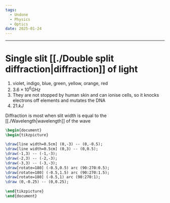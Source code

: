 ```yaml
---
tags:
  - Undone
  - Physics
  - Optics
date: 2025-01-24
---
```

---  
# Single slit [[./Double split diffraction|diffraction]] of light  
1. violet, indigo, blue, green, yellow, orange, red  
2. $3.6 \times 10^6 GHz$  
3. They are not stopped by human skin and can ionise cells, so it knocks electrons off elements and mutates the DNA  
4. $21.kJ$  
  
Diffraction is most when slit width is equal to the [[./Wavelength|wavelength]] of the wave  
  
```tikz  
\begin{document}  
\begin{tikzpicture}  
  
\draw[line width=0.5cm] (0,-3) -- (0,-0.5);  
\draw[line width=0.5cm] (0,3) -- (0,0.5);  
\draw(-1,3) -- (-1,-3);  
\draw(-2,3) -- (-2,-3);  
\draw(-3,3) -- (-3,-3);  
\draw[rotate=180] (-0.5,0.5) arc (90:270:0.5);  
\draw[rotate=180] (-0.5,1.5) arc (90:270:1.5);  
\draw[rotate=180] (-0.5,1) arc (90:270:1);  
\draw (0,-0.25) -- (0,0.25);  
  
\end{tikzpicture}  
\end{document}  
```  
